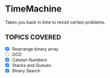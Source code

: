 # TimeMachine
Takes you back in time to revisit certain problems.

## TOPICS COVERED

- [x] Rearrange binary array
- [ ] GCD
- [x] Catalan Numbers
- [x] Stacks and Queues
- [x] Binary Search
